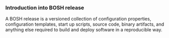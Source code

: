 ### Introduction into BOSH release

A BOSH release is a versioned collection of configuration properties, configuration templates, start up scripts, source code, binary artifacts, and anything else required to build and deploy software in a reproducible way.

